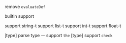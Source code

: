 remove `evaluateDef`

builtin support

support string-t
support list-t
support int-t
support float-t

[type] parse type -- support `the`
[type] support `check`
